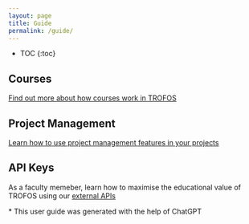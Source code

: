 ```yaml
---
layout: page
title: Guide
permalink: /guide/
---
```


* TOC
{:toc}

Courses
----

[Find out more about how courses work in TROFOS](/trofos/guide/course-management)

Project Management
----

[Learn how to use project management features in your projects](/trofos/guide/project-management)

API Keys
----

As a faculty memeber, learn how to maximise the educational value of TROFOS using our [external APIs](/trofos/guide/api-key-management)

\* This user guide was generated with the help of ChatGPT